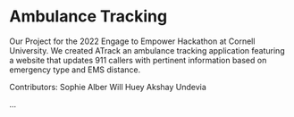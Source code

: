 # Ambulance Tracking

Our Project for the 2022 Engage to Empower Hackathon at Cornell University. We created ATrack an ambulance tracking application featuring a website that updates 911 callers with pertinent information based on emergency type and EMS distance.

Contributors:
Sophie Alber
Will Huey
Akshay Undevia

...
